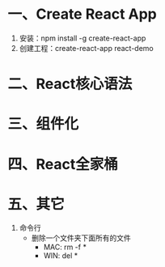 # 一、Create React App
1. 安装：npm install -g create-react-app
2. 创建工程：create-react-app react-demo
# 二、React核心语法

# 三、组件化
# 四、React全家桶
# 五、其它
1. 命令行
    - 删除一个文件夹下面所有的文件
        - MAC: rm -f *
        - WIN: del *